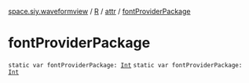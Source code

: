[space.siy.waveformview](../../index.md) / [R](../index.md) / [attr](index.md) / [fontProviderPackage](./font-provider-package.md)

# fontProviderPackage

`static var fontProviderPackage: `[`Int`](https://kotlinlang.org/api/latest/jvm/stdlib/kotlin/-int/index.html)
`static var fontProviderPackage: `[`Int`](https://kotlinlang.org/api/latest/jvm/stdlib/kotlin/-int/index.html)